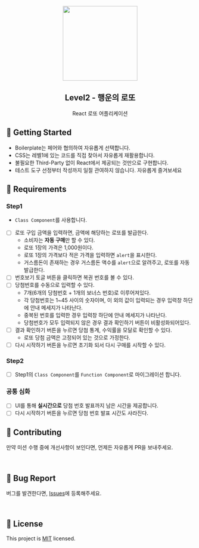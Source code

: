 <p align="middle" >
  <img width="200px;" src="https://raw.githubusercontent.com/woowacourse/javascript-lotto/main/src/images/lotto_ball.png"/>
</p>
<h2 align="middle">Level2 - 행운의 로또</h2>
<p align="middle">React 로또 어플리케이션</p>
</p>

## 🚀 Getting Started

- Boilerplate는 페어와 협의하여 자유롭게 선택합니다.
- CSS는 레벨1에 있는 코드를 직접 찾아서 자유롭게 재활용합니다.
- 불필요한 Third-Party 없이 React에서 제공되는 것만으로 구현합니다.
- 테스트 도구 선정부터 작성까지 일절 관여하지 않습니다. 자유롭게 즐겨보세요
  <br>

## 📝 Requirements

### Step1

- `Class Component`를 사용합니다.
- [ ] 로또 구입 금액을 입력하면, 금액에 해당하는 로또를 발급한다.
  - 소비자는 **자동 구매**만 할 수 있다.
  - 로또 1장의 가격은 1,000원이다.
  - 로또 1장의 가격보다 적은 가격을 입력하면 `alert`을 표시한다.
  - 거스름돈이 존재하는 경우 거스름돈 액수를 `alert`으로 알려주고, 로또를 자동 발급한다.
- [ ] 번호보기 토글 버튼을 클릭하면 복권 번호를 볼 수 있다.
- [ ] 당첨번호를 수동으로 입력할 수 있다.
  - 7개(6개의 당첨번호 + 1개의 보너스 번호)로 이루어져있다.
  - 각 당첨번호는 1~45 사이의 숫자이며, 이 외의 값이 입력되는 경우 입력창 하단에 안내 메세지가 나타난다.
  - 중복된 번호를 입력한 경우 입력창 하단에 안내 메세지가 나타난다.
  - 당첨번호가 모두 입력되지 않은 경우 결과 확인하기 버튼이 비활성화되어있다.
- [ ] 결과 확인하기 버튼을 누르면 당첨 통계, 수익률을 모달로 확인할 수 있다.
  - 로또 당첨 금액은 고정되어 있는 것으로 가정한다.
- [ ] 다시 시작하기 버튼을 누르면 초기화 되서 다시 구매를 시작할 수 있다.

### Step2

- [ ] Step1의 `Class Component`를 `Function Component`로 마이그레이션 합니다.

### 공통 심화

- [ ] UI를 통해 **실시간으로** 당첨 번호 발표까지 남은 시간을 제공합니다.
- [ ] 다시 시작하기 버튼을 누르면 당첨 번호 발표 시간도 사라진다.

## 👏 Contributing

만약 미션 수행 중에 개선사항이 보인다면, 언제든 자유롭게 PR을 보내주세요.

<br>

## 🐞 Bug Report

버그를 발견한다면, [Issues](https://github.com/woowacourse/react-lotto/issues)에 등록해주세요.

<br>

## 📝 License

This project is [MIT](https://github.com/woowacourse/react-lotto/blob/main/LICENSE) licensed.
